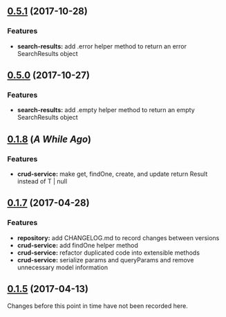 
<a name="0.5.1"></a>
## [0.5.1](https://github.com/miter-framework/miter/compare/0.5.0...0.5.1) (2017-10-28)

### Features

* **search-results:** add .error helper method to return an error SearchResults object



<a name="0.5.0"></a>
## [0.5.0](https://github.com/miter-framework/miter/compare/0.1.8...0.5.0) (2017-10-27)

### Features

* **search-results:** add .empty helper method to return an empty SearchResults object



<a name="0.1.8"></a>
## [0.1.8](https://github.com/miter-framework/miter/compare/0.1.7...0.1.8) (_A While Ago_)

### Features

* **crud-service:** make get, findOne, create, and update return Result<T> instead of T | null



<a name="0.1.7"></a>
## [0.1.7](https://github.com/miter-framework/miter/compare/0.1.5...0.1.7) (2017-04-28)

### Features

* **repository:** add CHANGELOG.md to record changes between versions
* **crud-service:** add findOne helper method
* **crud-service:** refactor duplicated code into extensible methods
* **crud-service:** serialize params and queryParams and remove unnecessary model information



<a name="0.1.5"></a>
## [0.1.5](https://github.com/miter-framework/miter/tree/0.1.5) (2017-04-13)

Changes before this point in time have not been recorded here.
